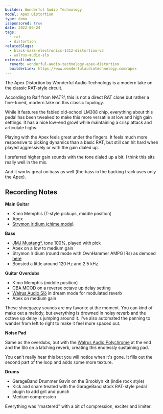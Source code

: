 ```yaml
---
builder: Wonderful Audio Technology
model: Apex Distortion
type: demo
isSponsored: true
date: 2022-06-24
tags:
  - rat
  - distortion
relatedSlugs:
  - black-mass-electronics-1312-distortion-v3
  - walrus-audio-slo
externalLinks:
  reverb: wonderful-audio-technology-apex-distortion
  builderLink: https://www.wonderfulaudiotechnology.com/apex
---
```


The Apex Distortion by Wonderful Audio Technology is a modern take on the classic RAT-style circuit.

According to Ralf from _WAT?!_, this is not a direct RAT clone but rather a fine-tuned, modern take on this classic topology.

While it features the fabled old-school LM308 chip, everything about this pedal has been tweaked to make this more versatile at low and high gain settings. It has a nice low-end growl while maintaining a crisp attack and articulate highs.

Playing with the Apex feels great under the fingers. It feels much more responsive to picking dynamics than a basic RAT, but still can hit hard when played aggressively or with the gain dialed up.

I preferred higher gain sounds with the tone dialed up a bit. I think this sits really well in the mix.

And it works great on bass as well (the bass in the backing track uses only the Apex).

## Recording Notes

**Main Guitar**

- K'mo Memphis (T-style pickups, middle position)
- Apex
- [Strymon Iridium (chime mode)](/demos/strymon-iridium)

**Bass**

- [JMJ Mustang\*](https://sweetwater.sjv.io/R5A6bg), tone 100%, played with pick
- Apex on a low to medium gain
- Strymon Iridium (round mode with OwnHammer AMPG IRs) as demoed [here](/posts/strymon-iridium-bass-ownhammer-ir/)
- Boosted a little around 120 Hz and 2.5 kHz

**Guitar Overdubs**

- K'mo Memphis (middle position)
- [CBA MOOD](/demos/chase-bliss-audio-mood) on a reverse octave up delay setting
- [Walrus Audio Slö](/demos/walrus-audio-slo) in dream mode for modulated reverb
- Apex on medium gain

These shoegazey sounds are my favorite at the moment. You can kind of make out a melody, but everything is drowned in noisy reverb and the octave up delay is jumping around it. I've also automated the panning to wander from left to right to make it feel more spaced out.

**Noise Pad**

Same as the overdubs, but with the [Walrus Audio Polychrome](/demos/walrus-audio-polychrome) at the end and the Slö on a latching reverb, creating this endlessly sustaining pad.

You can't really hear this but you will notice when it's gone. It fills out the second part of the loop and adds some more texture.

**Drums**

- GarageBand Drummer Gavin on the Brooklyn kit (indie rock style)
- Kick and snare treated with the GarageBand stock RAT-style pedal plugin to add grit and punch
- Medium compression

Everything was “mastered” with a bit of compression, exciter and limiter.
